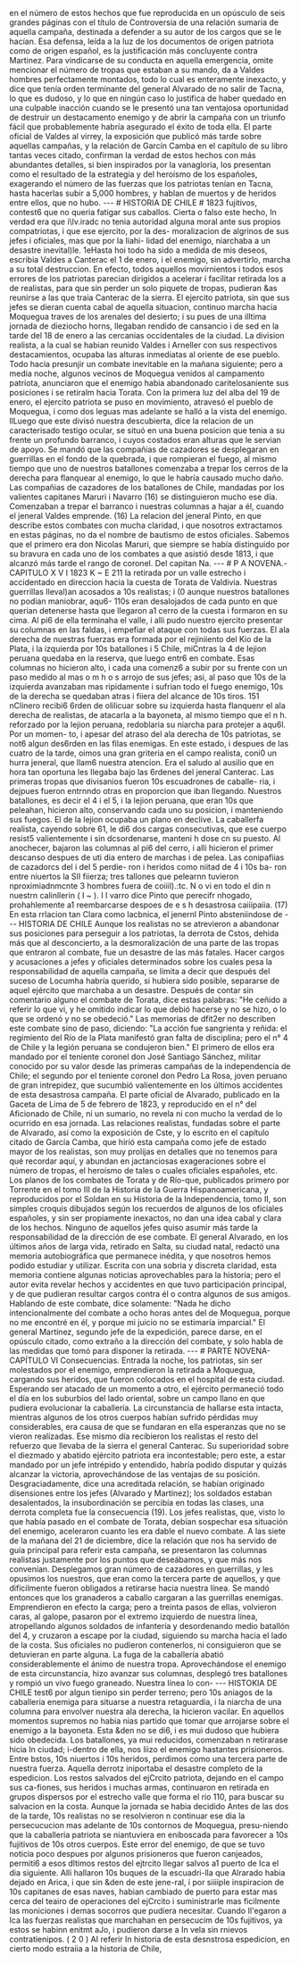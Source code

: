 en el número de estos hechos que fue reproducida en un opúsculo de seis grandes páginas con el título de Controversia de una relación sumaria de aquella campaña, destinada a defender a su autor de los cargos que se le hacían. Esa defensa, leída a la luz de los documentos de origen patriota como de origen español, es la justificación más concluyente contra Martinez. Para vindicarse de su conducta en aquella emergencia, omite mencionar el número de tropas que estaban a su mando, da a Valdes hombres perfectamente montados, todo lo cual es enteramente inexacto, y dice que tenía orden terminante del general Alvarado de no salir de Tacna, lo que es dudoso, y lo que en ningún caso lo justifica de haber quedado en una culpable inacción cuando se le presentó una tan ventajosa oportunidad de destruir un destacamento enemigo y de abrir la campaña con un triunfo fácil que probablemente habría asegurado el éxito de toda ella. El parte oficial de Valdes al virrey, la exposición que publicó más tarde sobre aquellas campañas, y la relación de Garcín Camba en el capítulo de su libro tantas veces citado, confirman la verdad de estos hechos con más abundantes detalles, si bien inspirados por la vanagloria, los presentan como el resultado de la estrategia y del heroísmo de los españoles, exagerando el número de las fuerzas que los patriotas tenían en Tacna, hasta hacerlas subir a 5,000 hombres, y hablan de muertos y de heridos entre ellos, que no hubo. --- # HISTORIA DE CHILE # 1823 fujitivos, contest6 que no queria fatigar sus caballos. Cierta o falso este hecho, In verdad era que i\lv.iradc no tenia autoridad alguna moral ante sus propios compatriotas, i que ese ejercito, por la des- moralizacion de algrinos de sus jefes i oficiales, mas que por la Iiahi- lidad del enemigo, niarchaba a un desastre inevital)le. 1eHasta hoi todo ha sido a medida de mis deseos, escribia Valdes a Canterac el 1 de enero, i el enemigo, sin advertirlo, marcha a su total destruccion. En efecto, todos aquellos movirnientos i todos esos errores de los patriotas parecian dirigidos a acelerar i facilitar retirada los a de realistas, para que sin perder un solo piquete de tropas, pudieran &#x26;as reunirse a las que traia Canterac de la sierra. El ejercito patriota, sin que sus jefes se dieran cuenta cabal de aquella situacion, continuo marcha hacia Moquegua traves de los arenales del desierto; i su pues de una illtima jornada de dieziocho horns, llegaban rendido de cansancio i de sed en la tarde del 18 de enero a las cercanias occidentales de la ciudad. La division realista, a la cual se habian reunido Valdes i Arneller con sus respectivos destacamientos, ocupaba las alturas inmediatas al oriente de ese pueblo. Todo hacia presunjir un combate inevitable en la mañana siguiente; pero a media noche, algunos vecinos de Moquegua venidos al campamento patriota, anunciaron que el enemigo habia abandonado caritelosaniente sus posiciones i se retiralm hacia Torata. Con la primera luz del alba del 19 de enero, el ejercito patriota se puso en movimiento, atravesó el pueblo de Moquegua, i como dos leguas mas adelante se halló a la vista del enemigo. llLuego que este divisó nuestra descubierta, dice la relacion de un caracterisado testigo ocular, se situó en una buena posicion que tenia a su frente un profundo barranco, i cuyos costados eran alturas que le servian de apoyo. Se mandó que las compañias de cazadores se desplegaran en guerrillas en el fondo de la quebrada, i que rompieran el fuego, al mismo tiempo que uno de nuestros batallones comenzaba a trepar los cerros de la derecha para flanquear al enemigo, lo que le habría causado mucho daño. Las compañias de cazadores de los batallones de Chile, mandadas por los valientes capitanes Maruri i Navarro (16) se distinguieron mucho ese día. Comenzaban a trepar el barranco i nuestras columnas a hajar a él, cuando el jeneral Valdes emprende. (16) La relacion del jeneral Pinto, en que describe estos combates con mucha claridad, i que nosotros extractamos en estas páginas, no da el nombre de bautismo de estos oficiales. Sabemos que el primero era don Nicolas Maruri, que siempre se había distinguido por su bravura en cada uno de los combates a que asistió desde 1813, i que alcanzó más tarde el rango de coronel. Del capitan Na. --- # P A NOVENA.-CAPITULO X V I 1823 K ~ E 211 la retirada por un valle estrecho i accidentado en direccion hacia la cuesta de Torata de Valdivia. Nuestras guerrillas Ileval)an acosados a 10s realistas; i (0 aunque nuestros batallones no podian maniobrar, aqu6- 110s eran desalojados de cada punto en que querian detenerse hasta que llegaron a1 cerro de la cuesta i formaron en su cima. Al pi6 de ella terminaha el valle, i alli pudo nuestro ejercito presentar su columnas en las faldas, i empefiar el ataque con todas sus fuerzas. El ala derecha de nuestras fuerzas era formada por el rejiniiento del Kio de la Plata, i la izquierda por 10s batallones i 5 Chile, miCntras la 4 de Iejion peruana quedaba en la reserva, que luego entr6 en combate. Esas columnas no hicieron alto, i cada una comenz6 a subir por su frente con un paso medido al mas o m h o s arrojo de sus jefes; asi, al paso que 10s de la izquierda avanzaban mas ripidamente i sufrian todo el fuego enemigo, 10s de la derecha se quedaban atras i fiiera del alcance de 10s tiros. 151 nClinero recibi6 6rden de olilicuar sobre su izquierda hasta flanquenr el ala derecha de realistas, de atacarla a la bayoneta, al mismo tiempo que el n h. reforzado por la lejion peruana, redoblaria su niarcha para protejer a aqu6l. Por un momen- to, i apesar del atraso del ala derecha de 10s patriotas, se not6 algun des6rden en las filas enemigas. En este estado, i despues de las cuatro de la tarde, oimos una gran griteria en el campo realista, coni0 un hurra jeneral, que llam6 nuestra atencion. Era el saludo al ausilio que en hora tan oportuna les Ilegaba bajo las 6rdenes del jeneral Canterac. Las primeras tropas que divisanios fueron 10s escuadrones de caballe- ria, i dejpues fueron entrnndo otras en proporcion que iban Ilegando. Nuestros batallones, es decir el 4 i el 5, i la lejion peruana, que eran 10s que peleahan, hicieron alto, conservando cada uno su posicion, i manteniendo sus fuegos. El de la lejion ocupaba un plano en declive. La caballerfa realista, cayendo sobre 61, le di6 dos cargas consecutivas, que ese cuerpo resist5 valientemente i sin dcsordenarse, manteni h dose cn su puesto. Al anochecer, bajaron las columnas al pi6 del cerro, i alli hicieron el primer descanso despues de uti dia entero de marchas i de pelea. Las conipafiias de cazadorcs del i del 5 perdie- ron i heridos como niitad de 4 i 10s ba- ron entre niuertos la SII fiierza; tres tallones que pelearnn tuvieron nproximiadnmcnte 3 hombres fuera de coiiil).:tc. N o vi en todo el din n nuestrn calinllerin ( I ~ ). I I varro dice Pinto que perecifr nhogado, prohahlemente a1 reembarcarse despoes de e s h desastrosa caiiipaiia. (17) En esta rrlacion tan Clara como lacbnica, el jenernl Pinto absteniindose de --- HISTORIA DE CHILE Aunque los realistas no se atrevieron a abandonar sus posiciones para perseguir a los patriotas, la derrota de Cstos, dehida más que al desconcierto, a la desmoralización de una parte de las tropas que entraron al combate, fue un desastre de las más fatales. Hacer cargos y acusaciones a jefes y oficiales determinados sobre los cuales pesa la responsabilidad de aquella campaña, se limita a decir que después del suceso de Locumha habría querido, si hubiera sido posible, separarse de aquel ejército que marchaba a un desastre. Después de contar sin comentario alguno el combate de Torata, dice estas palabras: "He ceñido a referir lo que vi, y he omitido indicar lo que debió hacerse y no se hizo, o lo que se ordenó y no se obedeció." Las memorias de dfit2er no describen este combate sino de paso, diciendo: "La acción fue sangrienta y reñida: el regimiento del Río de la Plata manifestó gran falta de disciplina; pero el n° 4 de Chile y la legión peruana se condujeron bien." El primero de ellos era mandado por el teniente coronel don José Santiago Sánchez, militar conocido por su valor desde las primeras campañas de la independencia de Chile; el segundo por el teniente coronel don Pedro La Rosa, joven peruano de gran intrepidez, que sucumbió valientemente en los últimos accidentes de esta desastrosa campaña. El parte oficial de Alvarado, publicado en la Gaceta de Lima de 5 de febrero de 1823, y reproducido en el n° del Aficionado de Chile, ni un sumario, no revela ni con mucho la verdad de lo ocurrido en esa jornada. Las relaciones realistas, fundadas sobre el parte de Alvarado, así como la exposición de Cste, y lo escrito en el capítulo citado de García Camba, que hirió esta campaña como jefe de estado mayor de los realistas, son muy prolijas en detalles que no tenemos para qué recordar aquí, y abundan en jactanciosas exageraciones sobre el número de tropas, el heroísmo de tales o cuales oficiales españoles, etc. Los planos de los combates de Torata y de Río-que, publicados primero por Torrente en el tomo III de la Historia de la Guerra Hispanoamericana, y reproducidos por el Soldan en su Historia de la Independencia, tomo II, son simples croquis dibujados según los recuerdos de algunos de los oficiales españoles, y sin ser propiamente inexactos, no dan una idea cabal y clara de los hechos. Ninguno de aquellos jefes quiso asumir más tarde la responsabilidad de la dirección de ese combate. El general Alvarado, en los últimos años de larga vida, retirado en Salta, su ciudad natal, redactó una memoria autobiográfica que permanece inédita, y que nosotros hemos podido estudiar y utilizar. Escrita con una sobria y discreta claridad, esta memoria contiene algunas noticias aprovechables para la historia; pero el autor evita revelar hechos y accidentes en que tuvo participación principal, y de que pudieran resultar cargos contra él o contra algunos de sus amigos. Hablando de este combate, dice solamente: "Nada he dicho intencionalmente del combate a ocho horas antes del de Moquegua, porque no me encontré en él, y porque mi juicio no se estimaría imparcial." El general Martínez, segundo jefe de la expedición, parece darse, en el opúsculo citado, como extraño a la dirección del combate, y solo habla de las medidas que tomó para disponer la retirada. --- # PARTE NOVENA-CAPÍTULO VI Consecuencias. Entrada la noche, los patriotas, sin ser molestados por el enemigo, emprendieron la retirada a Moquegua, cargando sus heridos, que fueron colocados en el hospital de esta ciudad. Esperando ser atacado de un momento a otro, el ejército permaneció todo el día en los suburbios del lado oriental, sobre un campo llano en que pudiera evolucionar la caballería. La circunstancia de hallarse esta intacta, mientras algunos de los otros cuerpos habían sufrido pérdidas muy considerables, era causa de que se fundaran en ella esperanzas que no se vieron realizadas. Ese mismo día recibieron los realistas el resto del refuerzo que llevaba de la sierra el general Canterac. Su superioridad sobre el diezmado y abatido ejército patriota era incontestable; pero este, a estar mandado por un jefe intrépido y entendido, habría podido disputar y quizás alcanzar la victoria, aprovechándose de las ventajas de su posición. Desgraciadamente, dice una acreditada relación, se habían originado disensiones entre los jefes (Alvarado y Martínez); los soldados estaban desalentados, la insubordinación se percibía en todas las clases, una derrota completa fue la consecuencia (19). Los jefes realistas, que, visto lo que había pasado en el combate de Torata, debían sospechar esa situación del enemigo, aceleraron cuanto les era dable el nuevo combate. A las siete de la mañana del 21 de diciembre, dice la relación que nos ha servido de guía principal para referir esta campaña, se presentaron las columnas realistas justamente por los puntos que deseábamos, y que más nos convenían. Desplegamos gran número de cazadores en guerrillas, y les opusimos los nuestros, que eran como la tercera parte de aquellos, y que difícilmente fueron obligados a retirarse hacia nuestra línea. Se mandó entonces que los granaderos a caballo cargaran a las guerrillas enemigas. Emprendieron en efecto la carga; pero a treinta pasos de ellas, volvieron caras, al galope, pasaron por el extremo izquierdo de nuestra línea, atropellando algunos soldados de infantería y desordenando medio batallón del 4, y cruzaron a escape por la ciudad, siguiendo su marcha hacia el lado de la costa. Sus oficiales no pudieron contenerlos, ni consiguieron que se detuvieran en parte alguna. La fuga de la caballería abatió considerablemente el ánimo de nuestra tropa. Aprovechándose el enemigo de esta circunstancia, hizo avanzar sus columnas, desplegó tres batallones y rompió un vivo fuego graneado. Nuestra línea lo con- --- HISTOKIA DE CHILE test6 por algun tienipo sin perder terreno; pero 10s aniagos de la caballeria enemiga para situarse a nuestra retaguardia, i la niarcha de una columna para envolver nuestra ala derecha, la hicieron vacilar. En aquellos momentos supremos no habia nias partido que tomar que arrojarse sobre el enemigo a la bayoneta. Esta &#x26;den no se di6, i es mui dudoso que hubiera sido obedecida. Los batallones, ya mui reducidos, comenzaban n retirarase hicia In ciudad; i-dentro de ella, nos liizo el enemigo hastantes prisioneros. Entre bstos, 10s niuertos i 10s heridos, perdimos como una tercera parte de nuestra fuerza. Aquella derrotz iniportaba el desastre completo de la espedicion. Los restos salvados del ejCrcito patriota, dejando en el campo sus ca-fiones, sus heridos i muchas armas, continuaron en retirada en grupos dispersos por el estrecho valle que forma el rio 110, para buscar su salvacion en la costa. Aunque la jornada se habia decidido Antes de las dos de la tarde, 10s realistas no se resolvieron n continuar ese dia la persecucucion mas adelante de 10s contornos de Moquegua, presu-niendo que la caballeria patriota se niantuviera en eniboscada para favorecer a 10s fujitivos de 10s otros cuerpos. Este error del enemigo, de que se tuvo noticia poco despues por algunos prisioneros que fueron canjeados, permiti6 a esos dltimos restos del ejtrcito llegar salvos a1 puerto de Ica el dia siguiente. Alli hallaron 10s buques de la escuadri-lla que Alrarado habia dejado en Arica, i que sin &#x26;den de este jene-ral, i por siiiiple inspiracion de 10s capitanes de esas naves, habian cambiado de puerto para estar mas cerca del teairo de operaciones del ejCrcito i suministrarle mas ficilmente las moniciones i demas socorros que pudiera necesitar. Cuando Il'egaron a Ica las fuerzas realistas que marchahan en persecucim de 10s fujitivos, ya estos se habinn enitmt aJo, i pudieron darse a In vela sin rnievos contratienipos. ( 2 0 ) AI referir In historia de esta desnstrosa espedicion, en cierto modo estraiia a la historia de Chile,